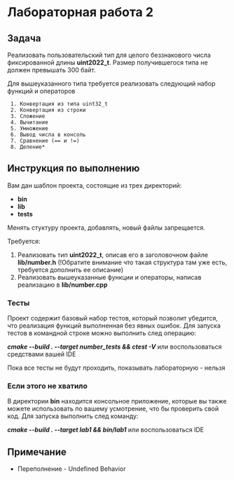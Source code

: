 # Лабораторная работа 2

## Задача

  Реализовать пользовательский тип для целого беззнакового числа
фиксированной длины **uint2022_t**. Размер получившегося типа не должен превышать 300 байт.

  Для вышеуказанного типа требуется реализовать следующий набор функций и операторов

     1. Конвертация из типа uint32_t
     2. Конвертация из строки
     3. Сложение
     4. Вычитание
     5. Умножение
     6. Вывод числа в консоль
     7. Сравнение (== и !=)
     8. Деление*


## Инструкция по выполнению

Вам дан шаблон проекта, состоящие из трех директорий:
- **bin**
- **lib**
- **tests**

Менять стуктуру проекта, добавлять, новый файлы запрещается.

Требуется:
  1. Реализовать тип **uint2022_t**, описав его в заголовочном файле **lib/number.h** (!Обратите внимание что такая структура там уже есть, требуется дополнить ее описание)
  2. Реализовать вышеуказанные функции и операторы, написав реализацию в **lib/number.cpp**

### Тесты

Проект содержит базовый набор тестов, который позволит убедится, что реализация функций выполненная без явных ошибок.
Для запуска тестов в командной строке можно выполнить след операцию:

***cmake --build . --target number_tests && ctest -V***  или воспользоваться средствами вашей IDE

Пока все тесты не будут проходить, показывать лабораторную - нельзя

### Если этого не хватило

В директории **bin** находится консольное приложение, которые вы также можете использовать по вашему усмотрение, что бы проверить свой код.
Для запуска выполнить след команду:

***cmake --build . --target lab1 && bin/lab1*** или воспользоваться IDE

## Примечание
 - Переполнение - Undefined Behavior
